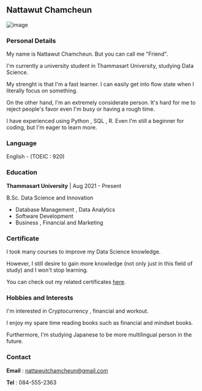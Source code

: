 ## Nattawut Chamcheun
![image](https://img.in.th/images/565e0a3cc9abe8e5c4b394b5ce57f940.jpg)


### Personal Details

My name is Nattawut Chamcheun. But you can call me "Friend".
  
I'm currently a university student in Thammasart University, studying Data Science.
  
My strenght is that I'm a fast learner. I can easily get into flow state when I literally focus on something.
  
On the other hand, I'm an extremely considerate person. It's hard for me to reject people's favor even I'm busy or having a rough time.

I have experienced using Python , SQL , R. Even I'm still a beginner for coding, but I'm eager to learn more.

### Language
  
English - (TOEIC : 920)


### Education
  
**Thammasart University** | Aug 2021 - Present
   
B.Sc. Data Science and Innovation
   
- Database Management , Data Analytics
- Software Development
- Business , Financial and Marketing



### Certificate

I took many courses to improve my Data Science knowledge.
 
However, I still desire to gain more knowledge (not only just in this field of study) and I won't stop learning.

You can check out my related certificates [here](https://drive.google.com/drive/u/0/folders/1YldtjG_ri4yjCcnyNDO431PY4XQo3ioj).
 
 

### Hobbies and Interests

I'm interested in Cryptocurrency , financial and workout.

I enjoy my spare time reading books such as financial and mindset books.

Furthermore, I'm studying Japanese to be more multilingual person in the future.



### Contact

**Email** : nattawutchamcheun@gmail.com

**Tel** : 084-555-2363

